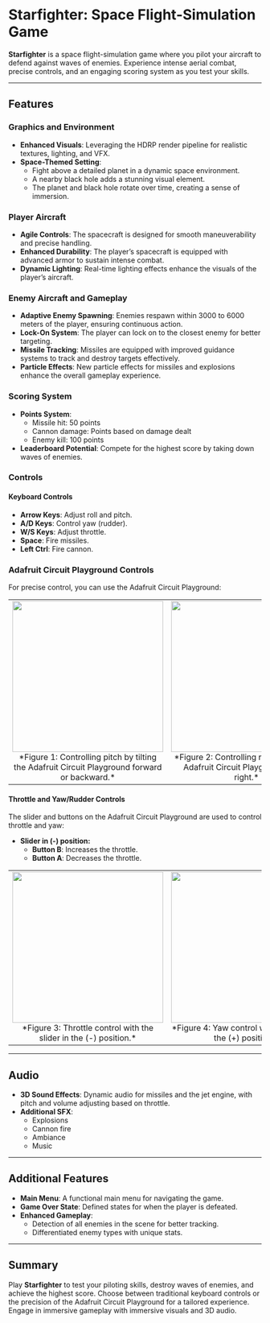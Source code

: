# Starfighter: Space Flight-Simulation Game

**Starfighter** is a space flight-simulation game where you pilot your aircraft to defend against waves of enemies. Experience intense aerial combat, precise controls, and an engaging scoring system as you test your skills.

---

## Features

### Graphics and Environment
- **Enhanced Visuals**: Leveraging the HDRP render pipeline for realistic textures, lighting, and VFX.
- **Space-Themed Setting**:
  - Fight above a detailed planet in a dynamic space environment.
  - A nearby black hole adds a stunning visual element.
  - The planet and black hole rotate over time, creating a sense of immersion.

### Player Aircraft
- **Agile Controls**: The spacecraft is designed for smooth maneuverability and precise handling.
- **Enhanced Durability**: The player’s spacecraft is equipped with advanced armor to sustain intense combat.
- **Dynamic Lighting**: Real-time lighting effects enhance the visuals of the player’s aircraft.

### Enemy Aircraft and Gameplay
- **Adaptive Enemy Spawning**: Enemies respawn within 3000 to 6000 meters of the player, ensuring continuous action.
- **Lock-On System**: The player can lock on to the closest enemy for better targeting.
- **Missile Tracking**: Missiles are equipped with improved guidance systems to track and destroy targets effectively.
- **Particle Effects**: New particle effects for missiles and explosions enhance the overall gameplay experience.

### Scoring System
- **Points System**:
  - Missile hit: 50 points
  - Cannon damage: Points based on damage dealt
  - Enemy kill: 100 points
- **Leaderboard Potential**: Compete for the highest score by taking down waves of enemies.

### Controls
#### Keyboard Controls
- **Arrow Keys**: Adjust roll and pitch.
- **A/D Keys**: Control yaw (rudder).
- **W/S Keys**: Adjust throttle.
- **Space**: Fire missiles.
- **Left Ctrl**: Fire cannon.

### Adafruit Circuit Playground Controls
For precise control, you can use the Adafruit Circuit Playground:

<div align="center">

<table>
<tr>
<td align="center">
<img src="https://github.com/user-attachments/assets/3e2acf3e-7ec1-42dd-ac47-97b876746d3e" width="300">
<br>
*Figure 1: Controlling pitch by tilting the Adafruit Circuit Playground forward or backward.*
</td>
<td align="center">
<img src="https://github.com/user-attachments/assets/10ce97eb-27b1-4923-b2a4-57c792c0a2e9" width="300">
<br>
*Figure 2: Controlling roll by tilting the Adafruit Circuit Playground left or right.*
</td>
</tr>
</table>

</div>

#### Throttle and Yaw/Rudder Controls
The slider and buttons on the Adafruit Circuit Playground are used to control throttle and yaw:

- **Slider in (-) position:**
  - **Button B**: Increases the throttle.
  - **Button A**: Decreases the throttle.

<div align="center">

<table>
<tr>
<td align="center">
<img src="https://github.com/user-attachments/assets/5c9daca9-ec98-4256-aec8-2641afcab9ed" width="300">
<br>
*Figure 3: Throttle control with the slider in the (-) position.*
</td>
<td align="center">
<img src="https://github.com/user-attachments/assets/e6f64769-b98e-4dd4-8606-295f8ca32e76" width="300">
<br>
*Figure 4: Yaw control with the slider in the (+) position.*
</td>
</tr>
</table>

</div>

---

## Audio
- **3D Sound Effects**: Dynamic audio for missiles and the jet engine, with pitch and volume adjusting based on throttle.
- **Additional SFX**:
  - Explosions
  - Cannon fire
  - Ambiance
  - Music

---

## Additional Features
- **Main Menu**: A functional main menu for navigating the game.
- **Game Over State**: Defined states for when the player is defeated.
- **Enhanced Gameplay**:
  - Detection of all enemies in the scene for better tracking.
  - Differentiated enemy types with unique stats.

---

## Summary
Play **Starfighter** to test your piloting skills, destroy waves of enemies, and achieve the highest score. Choose between traditional keyboard controls or the precision of the Adafruit Circuit Playground for a tailored experience. Engage in immersive gameplay with immersive visuals and 3D audio.
